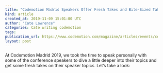 ```yaml
---
title: "Codemotion Madrid Speakers Offer Fresh Takes and Bite-Sized Takeaways"
kind: article
created_at: 2019-11-09 15:01:00 UTC
author: "Cate Lawrence"
categories: Cate writing codemotion
tags: 
publication_url: https://www.codemotion.com/magazine/articles/events/conference-speakers-takeaways/
layout: post
---
```

At Codemotion Madrid 2019, we took the time to speak personally with some of the conference speakers to dive a little deeper into their topics and get some fresh takes on their speaker topics. Let’s take a look:

